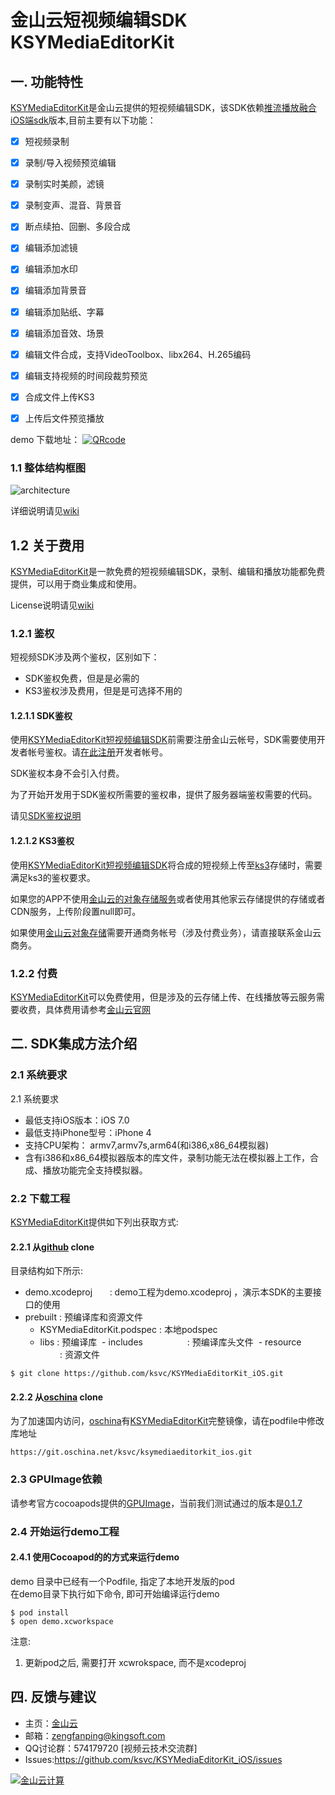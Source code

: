 # 金山云短视频编辑SDK KSYMediaEditorKit

## 一. 功能特性
[KSYMediaEditorKit][KSYMediaEditorKit]是金山云提供的短视频编辑SDK，该SDK依赖[推流播放融合iOS端sdk][libksygpulive]版本,目前主要有以下功能：

* [x] 短视频录制
* [x] 录制/导入视频预览编辑
* [x] 录制实时美颜，滤镜
* [x] 录制变声、混音、背景音
* [x] 断点续拍、回删、多段合成
* [x] 编辑添加滤镜
* [x] 编辑添加水印
* [x] 编辑添加背景音
* [x] 编辑添加贴纸、字幕
* [x] 编辑添加音效、场景
* [x] 编辑文件合成，支持VideoToolbox、libx264、H.265编码
* [x] 编辑支持视频的时间段裁剪预览
* [x] 合成文件上传KS3
* [x] 上传后文件预览播放 


demo 下载地址： [![QRcode](https://static.pgyer.com/app/qrcode/Q0Un)](http://www.pgyer.com/Q0Un)

### 1.1 整体结构框图

![architecture](https://raw.githubusercontent.com/wiki/ksvc/KSYMediaEditorKit_iOS/images/shortVideo.png)
 
详细说明请见[wiki][wiki]

## 1.2 关于费用
[KSYMediaEditorKit][KSYMediaEditorKit]是一款免费的短视频编辑SDK，录制、编辑和播放功能都免费提供，可以用于商业集成和使用。

License说明请见[wiki][license]

### 1.2.1 鉴权
短视频SDK涉及两个鉴权，区别如下：
* SDK鉴权免费，但是是必需的
* KS3鉴权涉及费用，但是是可选择不用的

#### 1.2.1.1 SDK鉴权
使用[KSYMediaEditorKit短视频编辑SDK][KSYMediaEditorKit]前需要注册金山云帐号，SDK需要使用开发者帐号鉴权。请[在此注册][ksyun]开发者帐号。

SDK鉴权本身不会引入付费。

为了开始开发用于SDK鉴权所需要的鉴权串，提供了服务器端鉴权需要的代码。

请见[SDK鉴权说明](https://github.com/ksvc/KSYMediaEditorKit_iOS/wiki/SDKAuth)

#### 1.2.1.2 KS3鉴权
使用[KSYMediaEditorKit短视频编辑SDK][KSYMediaEditorKit]将合成的短视频上传至[ks3][ks3]存储时，需要满足ks3的鉴权要求。

如果您的APP不使用[金山云的对象存储服务][ks3]或者使用其他家云存储提供的存储或者CDN服务，上传阶段置null即可。

如果使用[金山云对象存储][ks3]需要开通商务帐号（涉及付费业务），请直接联系金山云商务。

### 1.2.2 付费
[KSYMediaEditorKit][KSYMediaEditorKit]可以免费使用，但是涉及的云存储上传、在线播放等云服务需要收费，具体费用请参考[金山云官网][ksyun]

## 二. SDK集成方法介绍   
### 2.1 系统要求 
2.1 系统要求    
* 最低支持iOS版本：iOS 7.0
* 最低支持iPhone型号：iPhone 4
* 支持CPU架构： armv7,armv7s,arm64(和i386,x86_64模拟器)
* 含有i386和x86_64模拟器版本的库文件，录制功能无法在模拟器上工作，合成、播放功能完全支持模拟器。

### 2.2 下载工程
[KSYMediaEditorKit][KSYMediaEditorKit]提供如下列出获取方式:    
#### 2.2.1 从[github](https://github.com/ksvc/KSYMediaEditorKit_iOS.git) clone

目录结构如下所示:  
- demo.xcodeproj              : demo工程为demo.xcodeproj ，演示本SDK的主要接口的使用
- prebuilt                    : 预编译库和资源文件
  - KSYMediaEditorKit.podspec : 本地podspec
  - libs                      : 预编译库
  - includes                  : 预编译库头文件
  - resource                  : 资源文件

```
$ git clone https://github.com/ksvc/KSYMediaEditorKit_iOS.git
```

#### 2.2.2 从[oschina](http://git.oschina.net/ksvc/ksymediaeditorkit_ios) clone
为了加速国内访问，[oschina](http://git.oschina.net/ksvc/ksymediaeditorkit_ios)有[KSYMediaEditorKit][KSYMediaEditorKit]完整镜像，请在podfile中修改库地址
```
https://git.oschina.net/ksvc/ksymediaeditorkit_ios.git
```

### 2.3 GPUImage依赖

请参考官方cocoapods提供的[GPUImage][GPUImage]，当前我们测试通过的版本是[0.1.7][GPUImage]

### 2.4 开始运行demo工程
#### 2.4.1 使用Cocoapod的的方式来运行demo 
demo 目录中已经有一个Podfile, 指定了本地开发版的pod    
在demo目录下执行如下命令, 即可开始编译运行demo  
```
$ pod install
$ open demo.xcworkspace
```

注意:
1. 更新pod之后, 需要打开 xcwrokspace, 而不是xcodeproj


## 四. 反馈与建议
* 主页：[金山云](http://www.ksyun.com/)
* 邮箱：<zengfanping@kingsoft.com>
* QQ讨论群：574179720 [视频云技术交流群] 
* Issues:<https://github.com/ksvc/KSYMediaEditorKit_iOS/issues>

<a href="http://www.ksyun.com/"><img src="https://raw.githubusercontent.com/wiki/ksvc/KSYLive_Android/images/logo.png" border="0" alt="金山云计算" /></a>


[ksyun]:https://v.ksyun.com
[license]:https://github.com/ksvc/KSYMediaEditorKit_iOS/wiki/license
[wiki]:https://github.com/ksvc/KSYMediaEditorKit_iOS/wiki
[KSYMediaEditorKit]:https://github.com/ksvc/KSYMediaEditorKit_iOS
[GPUImage]:https://github.com/BradLarson/GPUImage/releases/tag/0.1.7
[libksygpulive]:https://github.com/ksvc/KSYLive_iOS
[ks3]:https://www.ksyun.com/proservice/storage_service
